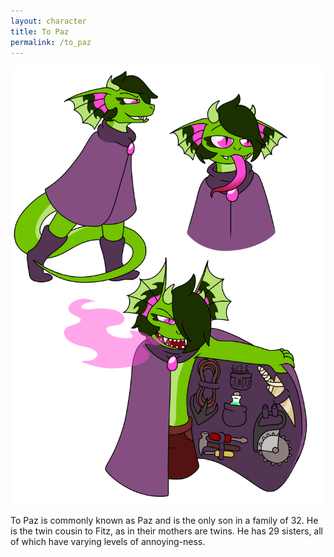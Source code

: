 ```yaml
---
layout: character
title: To Paz
permalink: /to_paz
---
```

![To Paz](/img/paz.png)

To Paz is commonly known as Paz and is the only son in a family of 32. He is the twin cousin to Fitz, as in their mothers are twins. He has 29 sisters, all of which have varying levels of annoying-ness.
